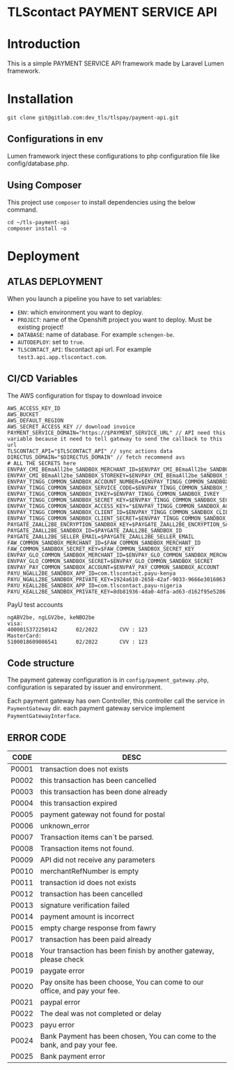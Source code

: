 TLScontact PAYMENT SERVICE API
=====================

# Introduction
This is a simple PAYMENT SERVICE API framework made by Laravel Lumen framework.

# Installation

`git clone git@gitlab.com:dev_tls/tlspay/payment-api.git`

## Configurations in env
Lumen framework inject these configurations to php configuration file like config/database.php.

## Using Composer
This project use `composer` to install dependencies using the below command.

```
cd ~/tls-payment-api
composer install -o
```

# Deployment

## ATLAS DEPLOYMENT
When you launch a pipeline you have to set variables:

- `ENV`: which environment you want to deploy.
- `PROJECT`: name of the Openshift project you want to deploy. Must be existing project!
- `DATABASE`: name of database. For example `schengen-be`.
- `AUTODEPLOY`: set to `true`.
- `TLSCONTACT_API`: tlscontact api url. For example `test3.api.app.tlscontact.com`.

## CI/CD Variables

The AWS configuration for tlspay to download invoice

```
AWS_ACCESS_KEY_ID
AWS_BUCKET
AWS_DEFAULT_REGION
AWS_SECRET_ACCESS_KEY // download invoice
PAYMENT_SERVICE_DOMAIN="https://$PAYMENT_SERVICE_URL" // API need this variable because it need to tell gateway to send the callback to this url
TLSCONTACT_API="$TLSCONTACT_API" // sync actions data
DIRECTUS_DOMAIN="$DIRECTUS_DOMAIN" // fetch recommend avs
# ALL THE SECRETS here
ENVPAY_CMI_BEmaAll2be_SANDBOX_MERCHANT_ID=$ENVPAY_CMI_BEmaAll2be_SANDBOX_MERCHANT_ID
ENVPAY_CMI_BEmaAll2be_SANDBOX_STOREKEY=$ENVPAY_CMI_BEmaAll2be_SANDBOX_STOREKEY
ENVPAY_TINGG_COMMON_SANDBOX_ACCOUNT_NUMBER=$ENVPAY_TINGG_COMMON_SANDBOX_ACCOUNT_NUMBER
ENVPAY_TINGG_COMMON_SANDBOX_SERVICE_CODE=$ENVPAY_TINGG_COMMON_SANDBOX_SERVICE_CODE
ENVPAY_TINGG_COMMON_SANDBOX_IVKEY=$ENVPAY_TINGG_COMMON_SANDBOX_IVKEY
ENVPAY_TINGG_COMMON_SANDBOX_SECRET_KEY=$ENVPAY_TINGG_COMMON_SANDBOX_SECRET_KEY
ENVPAY_TINGG_COMMON_SANDBOX_ACCESS_KEY="$ENVPAY_TINGG_COMMON_SANDBOX_ACCESS_KEY"
ENVPAY_TINGG_COMMON_SANDBOX_CLIENT_ID=$ENVPAY_TINGG_COMMON_SANDBOX_CLIENT_ID
ENVPAY_TINGG_COMMON_SANDBOX_CLIENT_SECRET=$ENVPAY_TINGG_COMMON_SANDBOX_CLIENT_SECRET
PAYGATE_ZAALL2BE_ENCRYPTION_SANDBOX_KEY=$PAYGATE_ZAALL2BE_ENCRYPTION_SANDBOX_KEY
PAYGATE_ZAALL2BE_SANDBOX_ID=$PAYGATE_ZAALL2BE_SANDBOX_ID
PAYGATE_ZAALL2BE_SELLER_EMAIL=$PAYGATE_ZAALL2BE_SELLER_EMAIL
FAW_COMMON_SANDBOX_MERCHANT_ID=$FAW_COMMON_SANDBOX_MERCHANT_ID
FAW_COMMON_SANDBOX_SECRET_KEY=$FAW_COMMON_SANDBOX_SECRET_KEY
ENVPAY_GLO_COMMON_SANDBOX_MERCHANT_ID=$ENVPAY_GLO_COMMON_SANDBOX_MERCHANT_ID
ENVPAY_GLO_COMMON_SANDBOX_SECRET=$ENVPAY_GLO_COMMON_SANDBOX_SECRET
ENVPAY_PAY_COMMON_SANDBOX_ACCOUNT=$ENVPAY_PAY_COMMON_SANDBOX_ACCOUNT
PAYU_NGALL2BE_SANDBOX_APP_ID=com.tlscontact.payu-kenya
PAYU_NGALL2BE_SANDBOX_PRIVATE_KEY=1924a610-2658-42af-9033-9666e3016063
PAYU_KEALL2BE_SANDBOX_APP_ID=com.tlscontact.payu-nigeria
PAYU_KEALL2BE_SANDBOX_PRIVATE_KEY=8db81936-4da0-4dfa-ad63-d162f95e5286
```

PayU test accounts

```
ngABV2be, ngLGV2be, keNBO2be  
visa:
4000015372250142      02/2022       CVV : 123
MasterCard:
5100018609086541      02/2022       CVV : 123

```

## Code structure

The payment gateway configuration is in `config/payment_gateway.php`, configuration is separated by issuer and environment. 

Each payment gateway has own Controller, this controller call the service in `PaymentGateway` dir. each payment gateway service implement 
`PaymentGatewayInterface`.

## ERROR CODE
| CODE | DESC |
|------|-------|
| P0001 | transaction does not exists |
| P0002 | this transaction has been cancelled |
| P0003 | this transaction has been done already| 
| P0004 | this transaction expired |
| P0005 | payment gateway not found for postal |
| P0006 | unknown_error |
| P0007 | Transaction items can`t be parsed. |
| P0008 |  Transaction items not found. |
| P0009 | API did not receive any parameters |
| P0010 | merchantRefNumber is empty |
| P0011 | transaction id does not exists |
| P0012 | transaction has been cancelled |
| P0013 | signature verification failed |
| P0014 | payment amount is incorrect |
| P0015 | empty charge response from fawry |
| P0017 | transaction has been paid already |
| P0018 | Your transaction has been finish by another gateway, please check |
| P0019 | paygate error |
| P0020 | Pay onsite has been choose, You can come to our office, and pay your fee. |
| P0021 | paypal error |
| P0022 | The deal was not completed or delay |
| P0023 | payu error |
| P0024 | Bank Payment has been chosen, You can come to the bank, and pay your fee. |
| P0025 | Bank payment error |

